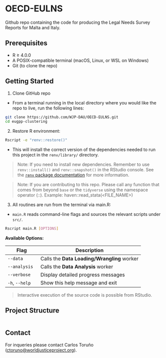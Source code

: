 # OECD-EULNS

Github repo containing the code for producing the Legal Needs Survey Reports for Malta and Italy.

## Prerequisites

- R ≥ 4.0.0
- A POSIX-compatible terminal (macOS, Linux, or WSL on Windows)
- Git (to clone the repo)

## Getting Started

1. Clone GitHub repo

  - From a terminal running in the local directory where you would like the repo to live, run the following lines:

```bash
git clone https://github.com/WJP-DAU/OECD-EULNS.git
cd eugpp-clustering
```

2. Restore R environment:

```bash
Rscript -e "renv::restore()"
```

  - This will install the correct version of the dependencies needed to run this project in the `renv/library/` directory.

> Note: If you need to install new dependencies. Remember to use `renv::install()` and `renv::snapshot()` in the RStudio console. See the [`renv` package documentation](https://rstudio.github.io/renv/articles/renv.html) for more information.

> Note: If you are contributing to this repo. Please call any function that comes from beyond `base` or the `tidyverse` using the namespace operator (::). Example: haven::read_stata(<FILE_NAME>)

3. All routines are run from the terminal via main.R:

  - `main.R` reads command-line flags and sources the relevant scripts under `src/`.

```bash
Rscript main.R [OPTIONS]
```

**Available Options:**

| Flag           | Description                                               |
| -------------- | --------------------------------------------------------- |
| `--data`       | Calls the **Data Loading/Wrangling** worker               |
| `--analysis `  | Calls the **Data Analysis** worker                        |
| `--verbose`    | Display detailed progress messages                        |
| `-h`, `--help` | Show this help message and exit                           |

> Interactive execution of the source code is possible from RStudio.

## Project Structure

```bash

```

## Contact

For inqueries please contact Carlos Toruño (ctoruno@worldjusticeproject.org).